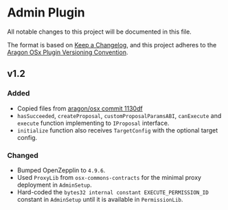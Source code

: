# Admin Plugin

All notable changes to this project will be documented in this file.

The format is based on [Keep a Changelog](https://keepachangelog.com/en/1.0.0/),
and this project adheres to the [Aragon OSx Plugin Versioning Convention](https://devs.aragon.org/docs/osx/how-to-guides/plugin-development/publication/versioning).

## v1.2

### Added

- Copied files from [aragon/osx commit 1130df](https://github.com/aragon/osx/commit/1130dfce94fd294c4341e91a8f3faccc54cf43b7)
- `hasSucceeded`, `createProposal`, `customProposalParamsABI`, `canExecute` and `execute` function implementing to `IProposal` interface.
- `initialize` function also receives `TargetConfig` with the optional target config.

### Changed

- Bumped OpenZepplin to `4.9.6`.
- Used `ProxyLib` from `osx-commons-contracts` for the minimal proxy deployment in `AdminSetup`.
- Hard-coded the `bytes32 internal constant EXECUTE_PERMISSION_ID` constant in `AdminSetup` until it is available in `PermissionLib`.
